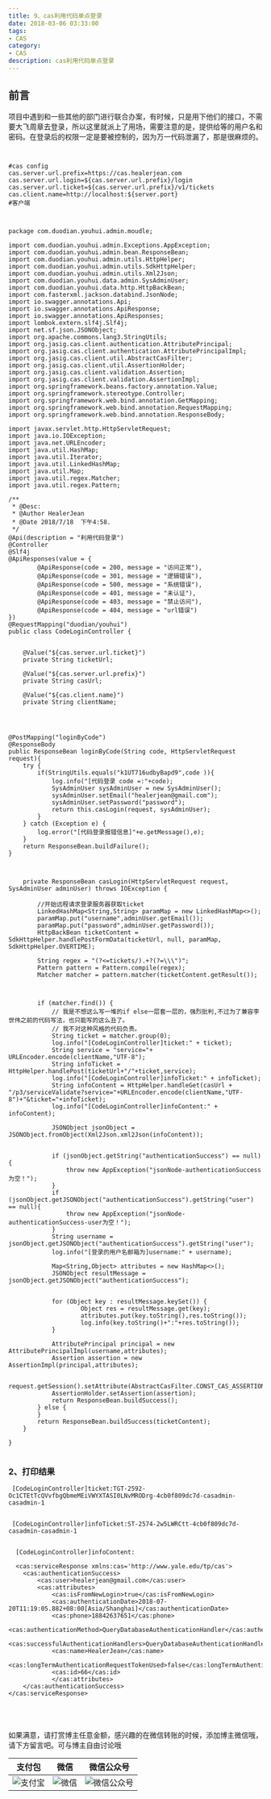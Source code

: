```yaml
---
title: 9、cas利用代码单点登录
date: 2018-03-06 03:33:00
tags: 
- CAS
category: 
- CAS
description: cas利用代码单点登录
---
```

<!-- image url 
https://raw.githubusercontent.com/HealerJean123/HealerJean123.github.io/master/blogImages
　　首行缩进
<font color="red">  </font>
-->

## 前言


项目中遇到和一些其他的部门进行联合办案，有时候，只是用下他们的接口，不需要大飞周章去登录，所以这里就派上了用场，需要注意的是，提供给等的用户名和密码。在登录后的权限一定是要被控制的，因为万一代码泄漏了，那是很麻烦的。



```


#cas config
cas.server.url.prefix=https://cas.healerjean.com
cas.server.url.login=${cas.server.url.prefix}/login
cas.server.url.ticket=${cas.server.url.prefix}/v1/tickets
cas.client.name=http://localhost:${server.port}
#客户端



```


```
package com.duodian.youhui.admin.moudle;

import com.duodian.youhui.admin.Exceptions.AppException;
import com.duodian.youhui.admin.bean.ResponseBean;
import com.duodian.youhui.admin.utils.HttpHelper;
import com.duodian.youhui.admin.utils.SdkHttpHelper;
import com.duodian.youhui.admin.utils.Xml2Json;
import com.duodian.youhui.data.admin.SysAdminUser;
import com.duodian.youhui.data.http.HttpBackBean;
import com.fasterxml.jackson.databind.JsonNode;
import io.swagger.annotations.Api;
import io.swagger.annotations.ApiResponse;
import io.swagger.annotations.ApiResponses;
import lombok.extern.slf4j.Slf4j;
import net.sf.json.JSONObject;
import org.apache.commons.lang3.StringUtils;
import org.jasig.cas.client.authentication.AttributePrincipal;
import org.jasig.cas.client.authentication.AttributePrincipalImpl;
import org.jasig.cas.client.util.AbstractCasFilter;
import org.jasig.cas.client.util.AssertionHolder;
import org.jasig.cas.client.validation.Assertion;
import org.jasig.cas.client.validation.AssertionImpl;
import org.springframework.beans.factory.annotation.Value;
import org.springframework.stereotype.Controller;
import org.springframework.web.bind.annotation.GetMapping;
import org.springframework.web.bind.annotation.RequestMapping;
import org.springframework.web.bind.annotation.ResponseBody;

import javax.servlet.http.HttpServletRequest;
import java.io.IOException;
import java.net.URLEncoder;
import java.util.HashMap;
import java.util.Iterator;
import java.util.LinkedHashMap;
import java.util.Map;
import java.util.regex.Matcher;
import java.util.regex.Pattern;

/**
 * @Desc:
 * @Author HealerJean
 * @Date 2018/7/18  下午4:58.
 */
@Api(description = "利用代码登录")
@Controller
@Slf4j
@ApiResponses(value = {
        @ApiResponse(code = 200, message = "访问正常"),
        @ApiResponse(code = 301, message = "逻辑错误"),
        @ApiResponse(code = 500, message = "系统错误"),
        @ApiResponse(code = 401, message = "未认证"),
        @ApiResponse(code = 403, message = "禁止访问"),
        @ApiResponse(code = 404, message = "url错误")
})
@RequestMapping("duodian/youhui")
public class CodeLoginController {


    @Value("${cas.server.url.ticket}")
    private String ticketUrl;

    @Value("${cas.server.url.prefix}")
    private String casUrl;

    @Value("${cas.client.name}")
    private String clientName;




@PostMapping("loginByCode")
@ResponseBody
public ResponseBean loginByCode(String code, HttpServletRequest request){
    try {
        if(StringUtils.equals("k1UT716udbyBapd9",code )){
            log.info("[代码登录 code =:"+code);
            SysAdminUser sysAdminUser = new SysAdminUser();
            sysAdminUser.setEmail("healerjean@gmail.com");
            sysAdminUser.setPassword("password");
            return this.casLogin(request, sysAdminUser);
        }
    } catch (Exception e) {
        log.error("[代码登录报错信息]"+e.getMessage(),e);
    }
    return ResponseBean.buildFailure();
}



    private ResponseBean casLogin(HttpServletRequest request, SysAdminUser adminUser) throws IOException {

        //开始远程请求登录服务器获取ticket
        LinkedHashMap<String,String> paramMap = new LinkedHashMap<>();
        paramMap.put("username",adminUser.getEmail());
        paramMap.put("password",adminUser.getPassword());
        HttpBackBean ticketContent = SdkHttpHelper.handlePostFormData(ticketUrl, null, paramMap, SdkHttpHelper.OVERTIME);

        String regex = "(?<=tickets/).+?(?=\\\")";
        Pattern pattern = Pattern.compile(regex);
        Matcher matcher = pattern.matcher(ticketContent.getResult());



        if (matcher.find()) {
            // 我是不想这么写一堆的if else一层套一层的，强烈批判,不过为了兼容李世伟之前的代码写法，也只能写的这么丑了。
            // 我不对这种风格的代码负责。
            String ticket = matcher.group(0);
            log.info("[CodeLoginController]ticket:" + ticket);
            String service = "service="+ URLEncoder.encode(clientName,"UTF-8");
            String infoTicket = HttpHelper.handlePost(ticketUrl+"/"+ticket,service);
            log.info("[CodeLoginController]infoTicket:" + infoTicket);
            String infoContent = HttpHelper.handleGet(casUrl + "/p3/serviceValidate?service="+URLEncoder.encode(clientName,"UTF-8")+"&ticket="+infoTicket);
            log.info("[CodeLoginController]infoContent:" + infoContent);

            JSONObject jsonObject = JSONObject.fromObject(Xml2Json.xml2Json(infoContent));


            if (jsonObject.getString("authenticationSuccess") == null){
                throw new AppException("jsonNode-authenticationSuccess为空！");
            }
            if (jsonObject.getJSONObject("authenticationSuccess").getString("user") == null){
                throw new AppException("jsonNode-authenticationSuccess-user为空！");
            }
            String username = jsonObject.getJSONObject("authenticationSuccess").getString("user");
            log.info("[登录的用户名邮箱为]username:" + username);

            Map<String,Object> attributes = new HashMap<>();
            JSONObject resultMessage = jsonObject.getJSONObject("authenticationSuccess");


            for (Object key : resultMessage.keySet()) {
                    Object res = resultMessage.get(key);
                    attributes.put(key.toString(),res.toString());
                    log.info(key.toString()+":"+res.toString());
            }

            AttributePrincipal principal = new AttributePrincipalImpl(username,attributes);
            Assertion assertion = new AssertionImpl(principal,attributes);

            request.getSession().setAttribute(AbstractCasFilter.CONST_CAS_ASSERTION,assertion);
            AssertionHolder.setAssertion(assertion);
            return ResponseBean.buildSuccess();
        } else {
        }
        return ResponseBean.buildSuccess(ticketContent);
    }

}


```


### 2、打印结果

```
 [CodeLoginController]ticket:TGT-2592-Oc1CTEtTcQVvfbgQbmeMEiVWYXTASI0LNvMRODrg-4cb0f809dc7d-casadmin-casadmin-1
 
 
 [CodeLoginController]infoTicket:ST-2574-2w5LWRCtt-4cb0f809dc7d-casadmin-casadmin-1
 
 
  [CodeLoginController]infoContent:
  
  <cas:serviceResponse xmlns:cas='http://www.yale.edu/tp/cas'>
    <cas:authenticationSuccess>
        <cas:user>healerjean@gmail.com</cas:user>
        <cas:attributes>
            <cas:isFromNewLogin>true</cas:isFromNewLogin>
            <cas:authenticationDate>2018-07-20T11:19:05.882+08:00[Asia/Shanghai]</cas:authenticationDate>
            <cas:phone>18842637651</cas:phone>
            <cas:authenticationMethod>QueryDatabaseAuthenticationHandler</cas:authenticationMethod>
            <cas:successfulAuthenticationHandlers>QueryDatabaseAuthenticationHandler</cas:successfulAuthenticationHandlers>
            <cas:name>HealerJean</cas:name>
            <cas:longTermAuthenticationRequestTokenUsed>false</cas:longTermAuthenticationRequestTokenUsed>
            <cas:id>66</cas:id>
            </cas:attributes>
    </cas:authenticationSuccess>
</cas:serviceResponse>
```


<br/><br/><br/>
如果满意，请打赏博主任意金额，感兴趣的在微信转账的时候，添加博主微信哦， 请下方留言吧。可与博主自由讨论哦

|支付包 | 微信|微信公众号|
|:-------:|:-------:|:------:|
|![支付宝](https://raw.githubusercontent.com/HealerJean123/HealerJean123.github.io/master/assets/img/tctip/alpay.jpg) | ![微信](https://raw.githubusercontent.com/HealerJean123/HealerJean123.github.io/master/assets/img/tctip/weixin.jpg)|![微信公众号](https://raw.githubusercontent.com/HealerJean123/HealerJean123.github.io/master/assets/img/my/qrcode_for_gh_a23c07a2da9e_258.jpg)|




<!-- Gitalk 评论 start  -->

<link rel="stylesheet" href="https://unpkg.com/gitalk/dist/gitalk.css">
<script src="https://unpkg.com/gitalk@latest/dist/gitalk.min.js"></script> 
<div id="gitalk-container"></div>    
 <script type="text/javascript">
    var gitalk = new Gitalk({
		clientID: `1d164cd85549874d0e3a`,
		clientSecret: `527c3d223d1e6608953e835b547061037d140355`,
		repo: `HealerJean123.github.io`,
		owner: 'HealerJean123',
		admin: ['HealerJean123'],
		id: 'VIBmRVI5fy7cMyxr',
    });
    gitalk.render('gitalk-container');
</script> 

<!-- Gitalk end -->

